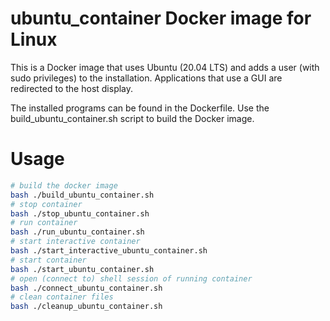 # ubuntu_container Docker image for Linux
This is a Docker image that uses Ubuntu (20.04 LTS) and adds a user (with sudo privileges) to the installation. Applications that use a GUI are redirected to the host display.

The installed programs can be found in the Dockerfile. Use the build_ubuntu_container.sh script to build the Docker image.

# Usage
```bash
# build the docker image
bash ./build_ubuntu_container.sh
# stop container
bash ./stop_ubuntu_container.sh
# run container
bash ./run_ubuntu_container.sh
# start interactive container
bash ./start_interactive_ubuntu_container.sh
# start container
bash ./start_ubuntu_container.sh
# open (connect to) shell session of running container
bash ./connect_ubuntu_container.sh
# clean container files
bash ./cleanup_ubuntu_container.sh
```


